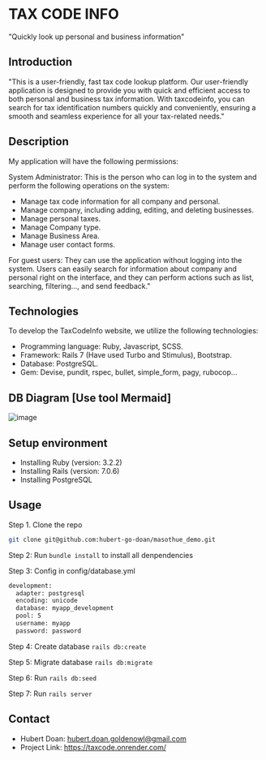 # TAX CODE INFO
"Quickly look up personal and business information"
## Introduction
"This is a user-friendly, fast tax code lookup platform. Our user-friendly application is designed to provide you with quick and efficient access to both personal and business tax information. With taxcodeinfo, you can search for tax identification numbers quickly and conveniently, ensuring a smooth and seamless experience for all your tax-related needs."
## Description

My application will have the following permissions:

System Administrator: This is the person who can log in to the system and perform the following operations on the system:

- Manage tax code information for all company and personal.
- Manage company, including adding, editing, and deleting businesses.
- Manage personal taxes.
- Manage Company type.
- Manage Business Area.
- Manage user contact forms.

For guest users: They can use the application without logging into the system. Users can easily search for information about company and personal right on the interface, and they can perform actions such as list, searching, filtering..., and send feedback."

## Technologies
To develop the TaxCodeInfo website, we utilize the following technologies:

- Programming language: Ruby, Javascript, SCSS.
- Framework: Rails 7 (Have used Turbo and Stimulus), Bootstrap.
- Database: PostgreSQL.
- Gem: Devise, pundit, rspec, bullet, simple_form, pagy, rubocop...
## DB Diagram [Use tool Mermaid]
![image](https://github.com/hubert-go-doan/masothue_demo/assets/137854325/08b3ef90-df56-487e-879b-60d3af2251a6)

## Setup environment
- Installing Ruby (version: 3.2.2)
- Installing Rails (version: 7.0.6)
- Installing PostgreSQL
## Usage
Step 1. Clone the repo
```sh
git clone git@github.com:hubert-go-doan/masothue_demo.git
```
Step 2: Run `bundle install` to install all denpendencies

Step 3: Config in config/database.yml

```sh
development:
  adapter: postgresql
  encoding: unicode
  database: myapp_development
  pool: 5
  username: myapp
  password: password
```
Step 4: Create database `rails db:create`

Step 5: Migrate database `rails db:migrate`

Step 6: Run `rails db:seed`

Step 7: Run `rails server`

## Contact
- Hubert Doan: hubert.doan.goldenowl@gmail.com
- Project Link: https://taxcode.onrender.com/




